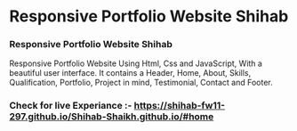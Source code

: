 # Responsive Portfolio Website Shihab
### Responsive Portfolio Website Shihab
Responsive Portfolio Website Using Html, Css and JavaScript, With a beautiful user interface. It contains a Header, Home, About, Skills, Qualification, Portfolio, Project in mind, Testimonial, Contact and Footer.

### Check for live Experiance :- https://shihab-fw11-297.github.io/Shihab-Shaikh.github.io/#home
